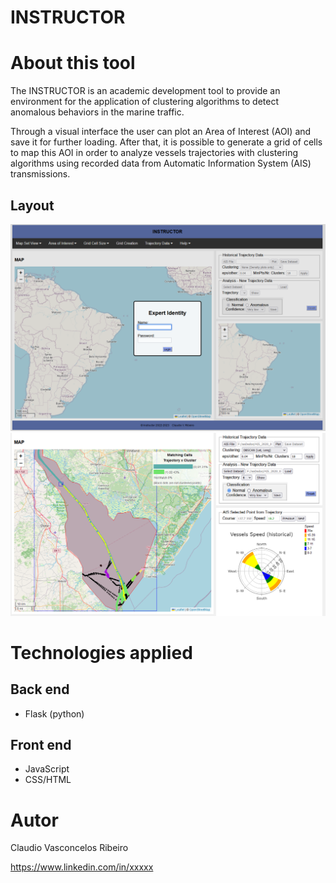 # INSTRUCTOR 

# About this tool
The INSTRUCTOR is an academic development tool to provide an environment for the application of clustering algorithms to detect anomalous behaviors in the marine traffic.

Through a visual interface the user can plot an Area of Interest (AOI) and save it for further loading. After that, it is possible to generate a grid of cells to map this AOI in order to analyze vessels trajectories with clustering algorithms using recorded data from Automatic Information System (AIS) transmissions.

## Layout
<img src="https://github.com/ribeirocv/classifiertool/blob/main/Inicial%20page%20-%20Login%20dialogue%20box.png">
<img src="https://github.com/ribeirocv/classifiertool/blob/main/Screenshot%20Matching%20Cells%20Trajectory%206.png">

# Technologies applied
## Back end
- Flask (python)

## Front end
- JavaScript
- CSS/HTML


# Autor

Claudio Vasconcelos Ribeiro

https://www.linkedin.com/in/xxxxx
